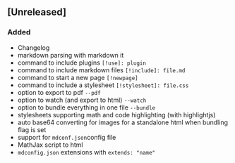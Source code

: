 ## [Unreleased]

### Added

- Changelog
- markdown parsing with markdown it
- command to include plugins `[!use]: plugin`
- command to include markdown files `[!include]: file.md`
- command to start a new page `[!newpage]`
- command to include a stylesheet `[!stylesheet]: file.css`
- option to export to pdf `--pdf`
- option to watch (and export to html) `--watch`
- option to bundle everything in one file `--bundle`
- stylesheets supporting math and code highlighting (with highlightjs)
- auto base64 converting for images for a standalone html when bundling flag is set
- support for `mdconf.json`config file
- MathJax script to html
- `mdconfig.json` extensions with `extends: "name"`
